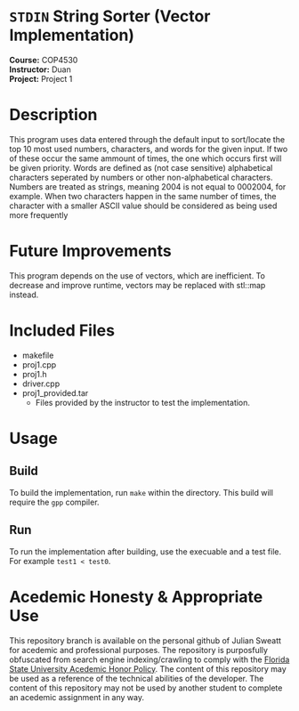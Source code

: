 # `STDIN` String Sorter (Vector Implementation)
**Course:** COP4530  
**Instructor:** Duan  
**Project:** Project 1  

# Description
This program uses data entered through the default input to sort/locate the top 10 most used numbers, characters, and words for the given input. If two of these occur the same ammount of times, the one which occurs first will be given priority. Words are defined as (not case sensitive) alphabetical characters seperated by numbers or other non-alphabetical characters. Numbers are treated as strings, meaning 2004 is not equal to 0002004, for example. When two characters happen in the same number of times, the character with a smaller ASCII value should be considered as being used more frequently

# Future Improvements
This program depends on the use of vectors, which are inefficient. To decrease and improve runtime, vectors may be replaced with stl::map instead.

# Included Files
- makefile
- proj1.cpp
- proj1.h
- driver.cpp
- proj1_provided.tar
  - Files provided by the instructor to test the implementation. 

# Usage
## Build
To build the implementation, run `make` within the directory. This build will require the `gpp` compiler. 
## Run
To run the implementation after building, use the execuable and a test file. For example `test1 < test0`.

# Acedemic Honesty & Appropriate Use
This repository branch is available on the personal github of Julian Sweatt for acedemic and professional purposes. The repository is purposfully obfuscated from search engine indexing/crawling to comply with the [Florida State University Acedemic Honor Policy](https://fda.fsu.edu/sites/g/files/imported/storage/original/application/0ab8e9de6a98c1377d68de9717988bda.pdf). The content of this repository may be used as a reference of the technical abilities of the developer. The content of this repository may not be used by another student to complete an acedemic assignment in any way.